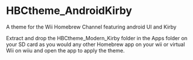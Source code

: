 # HBCtheme_AndroidKirby
A theme for the Wii Homebrew Channel featuring android UI and Kirby

Extract and drop the HBCtheme_Modern_Kirby folder in the Apps folder on your SD card as you would any other Homebrew app on your wii or virtual Wii on wiiu and open the app to apply the theme.
